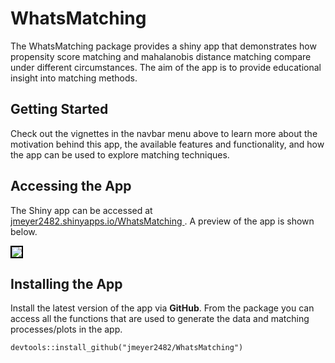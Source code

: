 # WhatsMatching

The WhatsMatching package provides a shiny app that demonstrates how propensity score matching and mahalanobis distance matching compare under different circumstances. The aim of the app is to provide educational insight into matching methods.

## Getting Started

Check out the vignettes in the navbar menu above to learn more about the motivation behind this app, the available features and functionality, and how the app can be used to explore matching techniques.

## Accessing the App

The Shiny app can be accessed at <a href="https://jmeyer2482.shinyapps.io/WhatsMatching/" target="_blank"> jmeyer2482.shinyapps.io/WhatsMatching </a>. A preview of the app is shown below.

<a href="https://jmeyer2482.shinyapps.io/WhatsMatching/" target="_blank"> <img src="man/figures/whatsMatchingDemo.gif" style="border:2px solid black;"/> </a>

## Installing the App

Install the latest version of the app via **GitHub**. From the package you can access all the functions that are used to generate the data and matching processes/plots in the app.

`devtools::install_github("jmeyer2482/WhatsMatching")`
